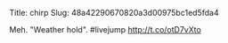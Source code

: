 Title: chirp
Slug: 48a42290670820a3d00975bc1ed5fda4

Meh. "Weather hold". #livejump <a href="http://t.co/otD7vXto">http://t.co/otD7vXto</a>
